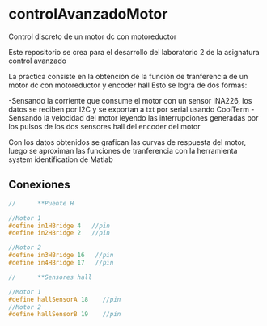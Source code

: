 # controlAvanzadoMotor
Control discreto de un motor dc con motoreductor

Este repositorio se crea para el desarrollo del laboratorio 2 de la asignatura control avanzado

La práctica consiste en la obtención de la función de tranferencia de un motor dc con motoreductor y encoder hall
Esto se logra de dos formas:

-Sensando la corriente que consume el motor con un sensor INA226, los datos se reciben por I2C y se exportan a txt por serial usando CoolTerm
-Sensando la velocidad del motor leyendo las interrupciones generadas por los pulsos de los dos sensores hall del encoder del motor

Con los datos obtenidos se grafican las curvas de respuesta del motor, luego se aproximan las funciones de tranferencia con la herramienta system identification de Matlab


## Conexiones


```cpp
//      **Puente H

//Motor 1
#define in1HBridge 4   //pin
#define in2HBridge 2   //pin

//Motor 2
#define in3HBridge 16   //pin
#define in4HBridge 17   //pin

//      **Sensores hall

//Motor 1
#define hallSensorA 18    //pin
//Motor 2
#define hallSensorB 19    //pin

```

